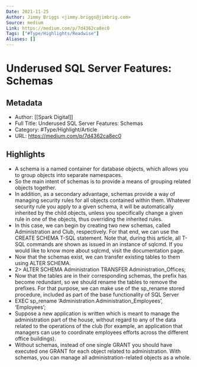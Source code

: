 ```yaml
---
Date: 2021-11-25
Author: Jimmy Briggs <jimmy.briggs@jimbrig.com>
Source: medium
Link: https://medium.com/p/7d4362ca8ec0
Tags: ["#Type/Highlights/Readwise"]
Aliases: []
---
```

# Underused SQL Server Features: Schemas

## Metadata
- Author: [[Spark Digital]]
- Full Title: Underused SQL Server Features: Schemas
- Category: #Type/Highlight/Article
- URL: https://medium.com/p/7d4362ca8ec0

## Highlights
- A schema is a named container for database objects, which allows you to group objects into separate namespaces.
- So the main intent of schemas is to provide a means of grouping related objects together.
- In addition, as a secondary advantage, schemas provide a way of managing security rules for all objects contained within them. Whatever security rule you apply to a given schema, it will be automatically inherited by the child objects, unless you specifically change a given rule in one of the objects, thus overriding the inherited rules.
- In this case, we can begin by creating two new schemas, called Administration and Club, respectively. For that end, we can use the CREATE SCHEMA T-SQL statement. Note that, during this article, all T-SQL commands are shown as issued in an instance of sqlcmd. If you would like to know more about sqlcmd, visit the documentation page.
- Now that the schemas exist, we can transfer existing tables to them using ALTER SCHEMA.
- 2> ALTER SCHEMA Administration TRANSFER Administration_Offices;
- Now that the tables are in their corresponding schemas, the prefix has become redundant, so we should rename the tables to remove the prefixes. For that purpose, we can make use of the sp_rename stored procedure, included as part of the base functionality of SQL Server
- EXEC sp_rename ‘Administration.Administration_Employees’, ‘Employees’;
- Suppose a new application is written which is meant to manage the administration part of the house, without regard to any of the data related to the operations of the club (for example, an application that managers can use to coordinate employees efforts across the different office buildings).
- Without schemas, instead of one single GRANT you should have executed one GRANT for each object related to administration. With schemas, you can manage all administration-related objects as a whole.
